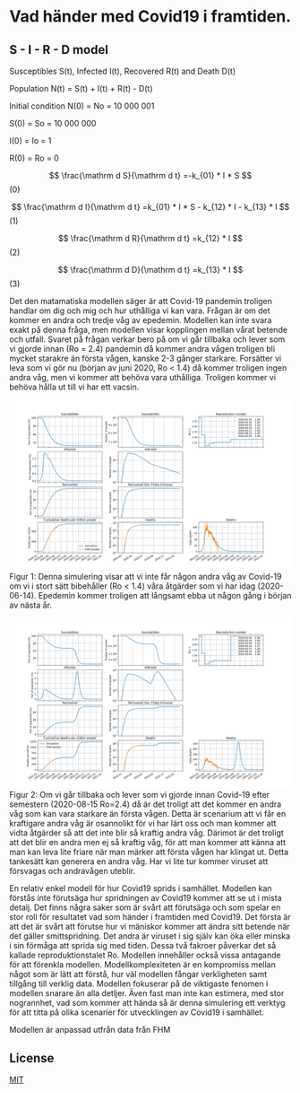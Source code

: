 # Vad händer med Covid19 i framtiden. 


## S - I - R - D model

Susceptibles S(t), Infected I(t), Recovered R(t) and Death D(t)

Population N(t) = S(t) +  I(t) + R(t) - D(t)

Initial condition
N(0)  =  No  = 10 000 001

S(0)  =  So  = 10 000 000

I(0)  =  Io  = 1

R(0)  =  Ro  = 0

$$
\frac{\mathrm d S}{\mathrm d t} =-k_{01} * I * S
$$ (0)

$$
\frac{\mathrm d I}{\mathrm d t} =k_{01} * I * S - k_{12} * I - k_{13} * I
$$ (1)

$$
\frac{\mathrm d R}{\mathrm d t} =k_{12} * I
$$ (2)

$$
\frac{\mathrm d D}{\mathrm d t} =k_{13} * I
$$ (3) 

Det den matamatiska modellen säger är att Covid-19 pandemin troligen handlar om dig och mig och hur uthålliga vi kan vara. Frågan är om det kommer en andra och tredje våg av epedemin. Modellen kan inte svara exakt på denna fråga, men modellen visar kopplingen mellan vårat betende och utfall. Svaret på frågan verkar bero på om vi går tillbaka och lever som vi gjorde innan (Ro = 2.4) pandemin då kommer andra vågen troligen bli mycket starakre än första vågen, kanske 2-3 gånger starkare. Forsätter vi leva som vi gör nu (början av juni 2020, Ro < 1.4) då kommer troligen ingen andra våg, men vi kommer att behöva vara uthålliga. Troligen kommer vi behöva hålla ut till vi har ett vacsin. 

![Sim1](/Doc/SimulationResult.png)
Figur 1: Denna simulering visar att vi inte får någon andra våg av Covid-19 om vi i stort sätt bibehåller (Ro < 1.4) våra åtgärder som vi har idag (2020-06-14). Epedemin kommer troligen att långsamt ebba ut någon gång i början av nästa år.

![Sim2](/Doc/SimulationResult2.png)
Figur 2: Om vi går tillbaka och lever som vi gjorde innan Covid-19 efter semestern (2020-08-15 Ro=2.4) då är det troligt att det kommer en andra våg som kan vara starkare än första vågen. Detta är scenarium att vi får en kraftigare andra våg är osannolikt för vi har lärt oss och man kommer att vidta åtgärder så att det inte blir så kraftig andra våg. Därimot är det troligt att det blir en andra men ej så kraftig våg, för att man kommer att känna att man kan leva lite friare när man märker att första vågen har klingat ut. Detta tankesätt kan generera en andra våg. Har vi lite tur kommer viruset att försvagas och andravågen uteblir.


En relativ enkel modell för hur Covid19 sprids i samhället. Modellen kan förstås inte förutsäga hur spridningen av Covid19 kommer att se ut i mista detalj. Det finns några saker som är svårt att förutsäga och som spelar en stor roll för resultatet vad som händer i framtiden med Covid19. Det första är att det är svårt att förutse hur vi mäniskor kommer att ändra sitt betende när det gäller smittspridning. Det andra är viruset i sig själv kan öka eller minska i sin förmåga att sprida sig med tiden. Dessa två fakroer påverkar det så kallade reproduktionstalet Ro. Modellen innehåller också vissa antagande för att förenkla modellen. Modellkomplexiteten är en kompromiss mellan något som är lätt att förstå, hur väl modellen fångar verkligheten samt tillgång till verklig data. Modellen fokuserar på de viktigaste fenomen i modellen snarare än alla detljer.
Även fast man inte kan estimera, med stor nogrannhet, vad som kommer att hända så är denna simulering ett verktyg för att titta på olika scenarier för utvecklingen av Covid19 i samhället.

Modellen är anpassad utfrån data från FHM

## License
[MIT](https://choosealicense.com/licenses/mit/)


